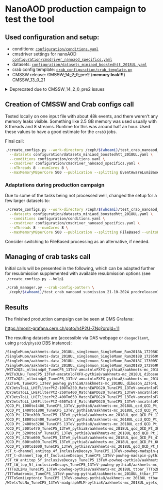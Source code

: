 # NanoAOD production campaign to test the tool

## Used configuration and setup:

* conditions: [`configuration/conditions.yaml`](../configuration/conditions.yaml)
* cmsdriver settings for nanoAOD: [`configuration/cmsdriver_nanoaod_specifics.yaml`](../configuration/cmsdriver_nanoaod_specifics.yaml)
* datasets: [`configuration/datasets_miniaod_boostedhtt_2018UL.yaml`](../configuration/datasets_miniaod_boostedhtt_2018UL.yaml)
* crab config template: [`crab_configuration/crab_template.py`](../crab_configuration/crab_template.py)
* CMSSW release: ~~CMSSW_14_2_0_pre2~~ (**memory leak!!!**) CMSSW_13_0_21

<details><summary>Deprecated due to CMSSW_14_2_0_pre2 issues</summary>

## Creation of CMSSW and Crab configs call

### data:

Tested locally on one input file with about 35k events, and there weren't any memory leaks visible.
Something like 2.5 GB memory was used usually with 8 threads and 8 streams.
Runtime for this was around half an hour. Used these values to have a good estimate for the `crab3` jobs.

Final call:

```bash
./create_configs.py --work-directory /ceph/$(whoami)/test_crab_nanoaod_submission_18-10-2024_data/ \
  --datasets configuration/datasets_miniaod_boostedhtt_2018UL.yaml \
  --conditions configuration/conditions.yaml \
  --cmsdriver configuration/cmsdriver_nanoaod_specifics.yaml \
  --nThreads 8 --numCores 8 \
  --maxMemoryMBperCore 1000 --publication --splitting FileBased --unitsPerJob 15 --maxJobRuntimeMin 1250
```

### mc:

Tested locally on one input file with about 30k events, and unfortunately, there was a memory leak.
Something like 15 GB memory was used with 8 threads and 8 streams.
Decided to go for an `EventAwareLumiBased` splitting with 10k events to be processed.
This reduces the runtime to something like an hour and memory to about 5 GB.
To be safe, choosing 2 hours as maximum runtime and 10 GB as maximum memory.
This will lead to a lot of extremely small output files.
To be checked, whether this impacts the performance later on when these datasets are used for analysis.

Final call:

```bash
./create_configs.py --work-directory /ceph/$(whoami)/test_crab_nanoaod_submission_18-10-2024_mc/ \
  --datasets configuration/datasets_miniaod_boostedhtt_2018UL.yaml \
  --conditions configuration/conditions.yaml \
  --cmsdriver configuration/cmsdriver_nanoaod_specifics.yaml \
  --nThreads 8 --numCores 8 \
  --maxMemoryMBperCore 1250 --publication --splitting EventAwareLumiBased --unitsPerJob 10000 --maxJobRuntimeMin 120
```

## Managing of crab tasks call

Initial calls will be presented in the following, which can be adapted further for resubmission by adding at least one of the two options `--maxmemory` and `--maxjobruntime`.

### data:

```bash
./crab_manager.py --crab-config-pattern \
  /ceph/$(whoami)/test_crab_nanoaod_submission_18-10-2024_data/crabconfigs/data_2018UL_singlemuon_SingleMuon_Run2018*.py
```

### mc:

```bash
./crab_manager.py --crab-config-pattern \
  /ceph/$(whoami)/test_crab_nanoaod_submission_18-10-2024_mc/crabconfigs/mc_2018UL_dy_DYJetsToLL_LHEFilterPtZ-250To400.py \
  /ceph/$(whoami)/test_crab_nanoaod_submission_18-10-2024_mc/crabconfigs/mc_2018UL_dy_DYJetsToLL_LHEFilterPtZ-400To650.py \
  /ceph/$(whoami)/test_crab_nanoaod_submission_18-10-2024_mc/crabconfigs/mc_2018UL_dy_DYJetsToLL_LHEFilterPtZ-650ToInf.py \
  /ceph/$(whoami)/test_crab_nanoaod_submission_18-10-2024_mc/crabconfigs/mc_2018UL_ttbar_TTToSemiLeptonic.py \
  /ceph/$(whoami)/test_crab_nanoaod_submission_18-10-2024_mc/crabconfigs/mc_2018UL_wjets_WJetsToLNu.py
```

</details>

## Creation of CMSSW and Crab configs call

Tested locally on one input file with about 48k events, and there weren't any memory leaks visible.
Something like 2.5 GB memory was used usually with 8 threads and 8 streams.
Runtime for this was around half an hour. Used these values to have a good estimate for the `crab3` jobs.

Final call:

```bash
./create_configs.py --work-directory /ceph/$(whoami)/test_crab_nanoaod_submission_21-10-2024_prodreleasev12/ \
  --datasets configuration/datasets_miniaod_boostedhtt_2018UL.yaml \
  --conditions configuration/conditions.yaml \
  --cmsdriver configuration/cmsdriver_nanoaod_specifics.yaml \
  --nThreads 8 --numCores 8 \
  --maxMemoryMBperCore 500 --publication --splitting EventAwareLumiBased --unitsPerJob 1000000 --maxJobRuntimeMin 900
```

### Adaptations during production campaign

Due to some of the tasks being not processed well, changed the setup for a few larger datasets to:

```bash
./create_configs.py --work-directory /ceph/$(whoami)/test_crab_nanoaod_submission_21-10-2024_prodreleasev12_filebased/ \
  --datasets configuration/datasets_miniaod_boostedhtt_2018UL.yaml \
  --conditions configuration/conditions.yaml \
  --cmsdriver configuration/cmsdriver_nanoaod_specifics.yaml \
  --nThreads 8 --numCores 8 \
  --maxMemoryMBperCore 500 --publication --splitting FileBased --unitsPerJob 5 --maxJobRuntimeMin 900
```

 Consider switching to FileBased processing as an alternative, if needed.

## Managing of crab tasks call

Initial calls will be presented in the following, which can be adapted further for resubmission supplemented with available resubmission options (see `./create_configs.py --help`).

```bash
./crab_manager.py --crab-config-pattern \
  /ceph/$(whoami)/test_crab_nanoaod_submission_21-10-2024_prodreleasev12*/crabconfigs/*.py
```

## Results

The finished production campaign can be seen at CMS Grafana:

https://monit-grafana.cern.ch/goto/h4P2U-ZNg?orgId=11

The resulting datasets are (accessible via DAS webpage or `dasgoclient`, using `prod/phys03` DBS instance):

```bash
/SingleMuon/aakhmets-data_2018UL_singlemuon_SingleMuon_Run2018A_1729863731-00000000000000000000000000000000/USER
/SingleMuon/aakhmets-data_2018UL_singlemuon_SingleMuon_Run2018B_1729599421-00000000000000000000000000000000/USER
/SingleMuon/aakhmets-data_2018UL_singlemuon_SingleMuon_Run2018C_1730057166-00000000000000000000000000000000/USER
/SingleMuon/aakhmets-data_2018UL_singlemuon_SingleMuon_Run2018D_1729599421-00000000000000000000000000000000/USER
/WZTo2Q2L_mllmin4p0_TuneCP5_13TeV-amcatnloFXFX-pythia8/aakhmets-mc_2018UL_diboson_WZTo2Q2L_1729599421-00000000000000000000000000000000/USER
/WZTo3LNu_TuneCP5_13TeV-amcatnloFXFX-pythia8/aakhmets-mc_2018UL_diboson_WZTo3LNu_1729599421-00000000000000000000000000000000/USER
/ZZTo2Q2L_mllmin4p0_TuneCP5_13TeV-amcatnloFXFX-pythia8/aakhmets-mc_2018UL_diboson_ZZTo2Q2L_1729599421-00000000000000000000000000000000/USER
/ZZTo4L_TuneCP5_13TeV_powheg_pythia8/aakhmets-mc_2018UL_diboson_ZZTo4L_1729599421-00000000000000000000000000000000/USER
/DYJetsToLL_LHEFilterPtZ-100To250_MatchEWPDG20_TuneCP5_13TeV-amcatnloFXFX-pythia8/aakhmets-mc_2018UL_dy_DYJetsToLL_LHEFilterPtZ-100To250_1729599421-00000000000000000000000000000000/USER
/DYJetsToLL_LHEFilterPtZ-250To400_MatchEWPDG20_TuneCP5_13TeV-amcatnloFXFX-pythia8/aakhmets-mc_2018UL_dy_DYJetsToLL_LHEFilterPtZ-250To400_1729599421-00000000000000000000000000000000/USER
/DYJetsToLL_LHEFilterPtZ-400To650_MatchEWPDG20_TuneCP5_13TeV-amcatnloFXFX-pythia8/aakhmets-mc_2018UL_dy_DYJetsToLL_LHEFilterPtZ-400To650_1729599421-00000000000000000000000000000000/USER
/DYJetsToLL_LHEFilterPtZ-650ToInf_MatchEWPDG20_TuneCP5_13TeV-amcatnloFXFX-pythia8/aakhmets-mc_2018UL_dy_DYJetsToLL_LHEFilterPtZ-650ToInf_1729599421-00000000000000000000000000000000/USER
/QCD_Pt_1000to1400_TuneCP5_13TeV_pythia8/aakhmets-mc_2018UL_qcd_QCD_Pt_1000to1400_1729599421-00000000000000000000000000000000/USER
/QCD_Pt_1400to1800_TuneCP5_13TeV_pythia8/aakhmets-mc_2018UL_qcd_QCD_Pt_1400to1800_1729599421-00000000000000000000000000000000/USER
/QCD_Pt_170to300_TuneCP5_13TeV_pythia8/aakhmets-mc_2018UL_qcd_QCD_Pt_170to300_1729599421-00000000000000000000000000000000/USER
/QCD_Pt_1800to2400_TuneCP5_13TeV_pythia8/aakhmets-mc_2018UL_qcd_QCD_Pt_1800to2400_1729599421-00000000000000000000000000000000/USER
/QCD_Pt_2400to3200_TuneCP5_13TeV_pythia8/aakhmets-mc_2018UL_qcd_QCD_Pt_2400to3200_1729599421-00000000000000000000000000000000/USER
/QCD_Pt_300to470_TuneCP5_13TeV_pythia8/aakhmets-mc_2018UL_qcd_QCD_Pt_300to470_1729599421-00000000000000000000000000000000/USER
/QCD_Pt_3200toInf_TuneCP5_13TeV_pythia8/aakhmets-mc_2018UL_qcd_QCD_Pt_3200toInf_1729599421-00000000000000000000000000000000/USER
/QCD_Pt_470to600_TuneCP5_13TeV_pythia8/aakhmets-mc_2018UL_qcd_QCD_Pt_470to600_1729599421-00000000000000000000000000000000/USER
/QCD_Pt_600to800_TuneCP5_13TeV_pythia8/aakhmets-mc_2018UL_qcd_QCD_Pt_600to800_1729599421-00000000000000000000000000000000/USER
/QCD_Pt_800to1000_TuneCP5_13TeV_pythia8/aakhmets-mc_2018UL_qcd_QCD_Pt_800to1000_1729599421-00000000000000000000000000000000/USER
/ST_t-channel_antitop_4f_InclusiveDecays_TuneCP5_13TeV-powheg-madspin-pythia8/aakhmets-mc_2018UL_singletop_ST_t-channel_antitop_4f_InclusiveDecays_1729599421-00000000000000000000000000000000/USER
/ST_t-channel_top_4f_InclusiveDecays_TuneCP5_13TeV-powheg-madspin-pythia8/aakhmets-mc_2018UL_singletop_ST_t-channel_top_4f_InclusiveDecays_1729599421-00000000000000000000000000000000/USER
/ST_tW_antitop_5f_inclusiveDecays_TuneCP5_13TeV-powheg-pythia8/aakhmets-mc_2018UL_singletop_ST_tW_antitop_5f_inclusiveDecays_1729599421-00000000000000000000000000000000/USER
/ST_tW_top_5f_inclusiveDecays_TuneCP5_13TeV-powheg-pythia8/aakhmets-mc_2018UL_singletop_ST_tW_top_5f_inclusiveDecays_1729599421-00000000000000000000000000000000/USER
/TTTo2L2Nu_TuneCP5_13TeV-powheg-pythia8/aakhmets-mc_2018UL_ttbar_TTTo2L2Nu_1729599001-00000000000000000000000000000000/USER
/TTToHadronic_TuneCP5_13TeV-powheg-pythia8/aakhmets-mc_2018UL_ttbar_TTToHadronic_1729599001-00000000000000000000000000000000/USER
/TTToSemiLeptonic_TuneCP5_13TeV-powheg-pythia8/aakhmets-mc_2018UL_ttbar_TTToSemiLeptonic_1729530171-00000000000000000000000000000000/USER
/WJetsToLNu_TuneCP5_13TeV-madgraphMLM-pythia8/aakhmets-mc_2018UL_wjets_WJetsToLNu_1729599421-00000000000000000000000000000000/USER
```